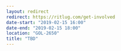 ```yaml
---
layout: redirect
redirect: https://ritlug.com/get-involved
date-start: "2019-02-15 16:00"
date-end: "2019-02-15 18:00"
location: "GOL-2650"
title: "TBD"
---
```

